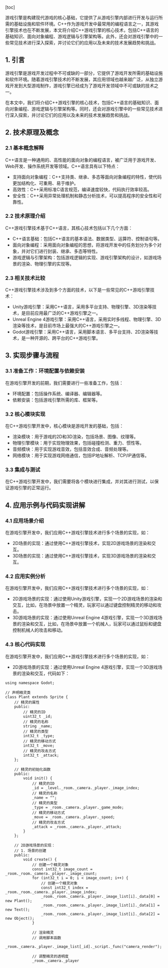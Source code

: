 
[toc]                    
                
                
游戏引擎是构建现代游戏的核心基础，它提供了从游戏引擎内部进行开发与运行所需的基础设施和软件环境。C++作为游戏开发中最常用的编程语言之一，其游戏引擎技术也在不断发展，本文将介绍C++游戏引擎的核心技术，包括C++语言的基础知识、面向对象编程、游戏逻辑与引擎架构等。此外，还会对游戏引擎中的一些常见技术进行深入探索，并讨论它们的应用以及未来的技术发展趋势和挑战。

## 1. 引言

游戏引擎是游戏开发过程中不可或缺的一部分，它提供了游戏开发所需的基础设施和软件环境。随着游戏引擎技术的不断发展，其应用领域也越来越广泛，从独立游戏开发到大型游戏制作，游戏引擎已经成为了游戏开发领域中不可或缺的技术之一。

在本文中，我们将介绍C++游戏引擎的核心技术，包括C++语言的基础知识、面向对象编程、游戏逻辑与引擎架构等。同时，还会对游戏引擎中的一些常见技术进行深入探索，并讨论它们的应用以及未来的技术发展趋势和挑战。

## 2. 技术原理及概念

### 2.1 基本概念解释

C++语言是一种通用的、高性能的面向对象的编程语言，被广泛用于游戏开发、Web开发、操作系统开发等领域。C++语言具有以下特点：

- 支持面向对象编程：C++支持类、继承、多态等面向对象编程的特性，使代码更加结构化、可重用、易于维护。
- 高效性：C++采用标准C语言规范，编译速度较快，代码执行效率较高。
- 安全性：C++采用异常处理机制和静态分析技术，可以提高程序的安全性和可靠性。

### 2.2 技术原理介绍

C++游戏引擎技术基于C++语言，其核心技术包括以下几个方面：

- C++语言基础：包括C++语言的基本语法、数据类型、运算符、控制语句等。
- 面向对象编程：采用面向对象编程的思想，将游戏开发中的任务划分为多个对象，并对它们进行封装、继承、多态等特性。
- 游戏逻辑与引擎架构：包括游戏逻辑的实现、游戏引擎架构的设计，如游戏场景的渲染、物理引擎的实现等。

### 2.3 相关技术比较

C++游戏引擎技术涉及到多个方面的技术，以下是一些常见的C++游戏引擎技术：

- Unity游戏引擎：采用C++语言，采用多平台支持、物理引擎、3D渲染等技术，是目前应用最广泛的C++游戏引擎之一。
- Unreal Engine 4游戏引擎：采用C++语言，采用实时多线程、物理引擎、3D渲染等技术，是目前市场上最强大的C++游戏引擎之一。
- Godot游戏引擎：采用C++语言，采用脚本语言、多平台支持、2D渲染等技术，是一种开源的、跨平台的C++游戏引擎。

## 3. 实现步骤与流程

### 3.1 准备工作：环境配置与依赖安装

在游戏引擎开发的前期，我们需要进行一些准备工作，包括：

- 环境配置：包括操作系统、编译器、编辑器等。
- 依赖安装：包括游戏引擎所需的库、框架等。

### 3.2 核心模块实现

在C++游戏引擎开发中，核心模块是游戏开发的基础，包括：

- 渲染模块：用于游戏的2D和3D渲染，包括场景、图像、纹理等。
- 物理引擎模块：用于实现物理效果，包括碰撞检测、重力、惯性等。
- 音频模块：用于实现游戏音效，包括音效合成、音频处理等。
- 网络模块：用于实现游戏网络通信，包括IP地址解析、TCP/IP通信等。

### 3.3 集成与测试

在C++游戏引擎开发中，我们需要将各个模块进行集成，并对其进行测试，以保证游戏引擎的正常运行。

## 4. 应用示例与代码实现讲解

### 4.1 应用场景介绍

在游戏引擎开发中，我们应用C++游戏引擎技术进行多个场景的实现，如：

- 2D场景的实现：通过使用C++游戏引擎技术，实现2D游戏场景的渲染和交互。
- 3D场景的实现：通过使用C++游戏引擎技术，实现3D游戏场景的渲染和交互。

### 4.2 应用实例分析

在游戏引擎开发中，我们应用C++游戏引擎技术进行多个场景的实现，如：

- 2D游戏场景的实现：通过使用Unity游戏引擎，实现一个2D游戏场景的渲染和交互，比如，在场景中放置一个精灵，玩家可以通过键盘控制精灵的移动和攻击。
- 3D游戏场景的实现：通过使用Unreal Engine 4游戏引擎，实现一个3D游戏场景的渲染和交互，比如，在场景中放置一个机械人，玩家可以通过鼠标和键盘控制机械人的攻击和移动。

### 4.3 核心代码实现

在游戏引擎开发中，我们应用C++游戏引擎技术进行多个场景的实现，如：

- 2D游戏场景的实现：通过使用Unreal Engine 4游戏引擎，实现一个3D游戏场景的渲染和交互，代码如下：

```
using namespace Godot;

// 声明精灵类
class Plant extends Sprite {
    // 精灵的属性
    public:
        // 精灵的ID
        uint32_t _id;
        // 精灵的名称
        string _name;
        // 精灵的类型
        int32_t _type;
        // 精灵的移动方式
        int32_t _move;
        // 精灵的攻击方式
        int32_t _attack;
    };

    // 精灵的初始化函数
    public:
        void init() {
            // 精灵的ID
            _id = _level._room._camera._player._image_index;
            // 精灵的名称
            _name = "";
            // 精灵的类型
            _type = _room._camera._player._game_mode;
            // 精灵的移动方式
            _move = _room._camera._player._speed;
            // 精灵的攻击方式
            _attack = _room._camera._player._attack;
        }
    };

    // 2D游戏场景的实现：
    // 1. 场景的创建
    public:
        void create() {
            // 创建一个精灵对象
            const int32_t image_count = _room._room._camera._player._image_count;
            for (int32_t i = 0; i < image_count; i++) {
                // 创建一个精灵对象
                const int32_t index = _room._room._camera._player._image_index;
                _room._room._camera._player._image_list[i]._data[0] = new Plant();
                _room._room._camera._player._image_list[i]._data[1] = new Text();
                _room._room._camera._player._image_list[i]._data[2] = new Object();
            }

            // 渲染精灵
            // 调用脚本函数
            _room._camera._player._image_list[_id]._script._func("camera_render");

            // 调整精灵的透明度
            _room._camera._player

